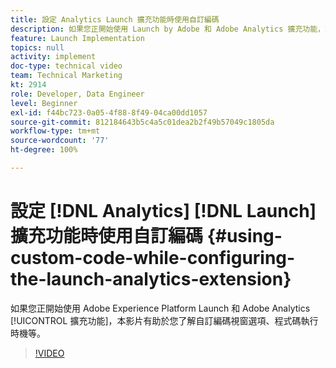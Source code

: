 ```yaml
---
title: 設定 Analytics Launch 擴充功能時使用自訂編碼
description: 如果您正開始使用 Launch by Adobe 和 Adobe Analytics 擴充功能，本影片有助於您了解自訂編碼視窗選項、程式碼執行時機等。
feature: Launch Implementation
topics: null
activity: implement
doc-type: technical video
team: Technical Marketing
kt: 2914
role: Developer, Data Engineer
level: Beginner
exl-id: f44bc723-0a05-4f88-8f49-04ca00dd1057
source-git-commit: 812184643b5c4a5c01dea2b2f49b57049c1805da
workflow-type: tm+mt
source-wordcount: '77'
ht-degree: 100%

---
```


# 設定 [!DNL Analytics] [!DNL Launch] 擴充功能時使用自訂編碼 {#using-custom-code-while-configuring-the-launch-analytics-extension}

如果您正開始使用 Adobe Experience Platform Launch 和 Adobe Analytics [!UICONTROL 擴充功能]，本影片有助於您了解自訂編碼視窗選項、程式碼執行時機等。

>[!VIDEO](https://video.tv.adobe.com/v/27272/?quality=12&learn=on)
